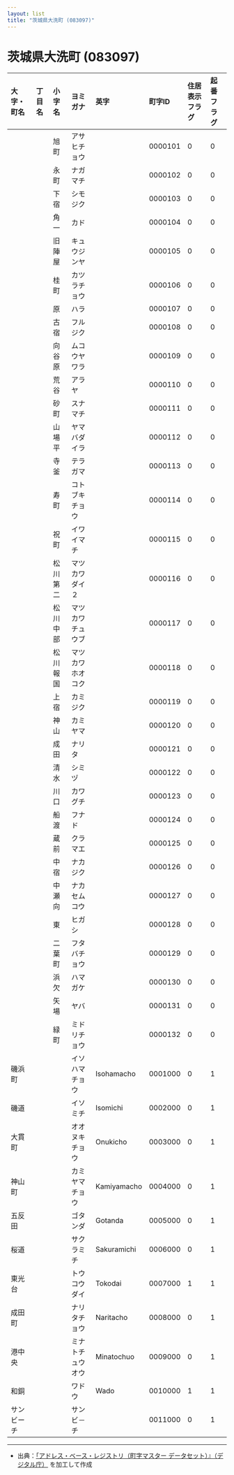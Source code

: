 ```yaml
---
layout: list
title: "茨城県大洗町 (083097)"
---
```


# 茨城県大洗町 (083097)

| 大字・町名 | 丁目名 | 小字名 | ヨミガナ | 英字 | 町字ID | 住居表示フラグ | 起番フラグ |
|:---|:---|:---|:---|:---|:---|:---|:---|
|  |  | 旭町 | アサヒチョウ |  | 0000101 | 0 | 0 |
|  |  | 永町 | ナガマチ |  | 0000102 | 0 | 0 |
|  |  | 下宿 | シモジク |  | 0000103 | 0 | 0 |
|  |  | 角一 | カド |  | 0000104 | 0 | 0 |
|  |  | 旧陣屋 | キュウジンヤ |  | 0000105 | 0 | 0 |
|  |  | 桂町 | カツラチョウ |  | 0000106 | 0 | 0 |
|  |  | 原 | ハラ |  | 0000107 | 0 | 0 |
|  |  | 古宿 | フルジク |  | 0000108 | 0 | 0 |
|  |  | 向谷原 | ムコウヤワラ |  | 0000109 | 0 | 0 |
|  |  | 荒谷 | アラヤ |  | 0000110 | 0 | 0 |
|  |  | 砂町 | スナマチ |  | 0000111 | 0 | 0 |
|  |  | 山場平 | ヤマバダイラ |  | 0000112 | 0 | 0 |
|  |  | 寺釜 | テラガマ |  | 0000113 | 0 | 0 |
|  |  | 寿町 | コトブキチョウ |  | 0000114 | 0 | 0 |
|  |  | 祝町 | イワイマチ |  | 0000115 | 0 | 0 |
|  |  | 松川第二 | マツカワダイ２ |  | 0000116 | 0 | 0 |
|  |  | 松川中部 | マツカワチュウブ |  | 0000117 | 0 | 0 |
|  |  | 松川報国 | マツカワホオコク |  | 0000118 | 0 | 0 |
|  |  | 上宿 | カミジク |  | 0000119 | 0 | 0 |
|  |  | 神山 | カミヤマ |  | 0000120 | 0 | 0 |
|  |  | 成田 | ナリタ |  | 0000121 | 0 | 0 |
|  |  | 清水 | シミヅ |  | 0000122 | 0 | 0 |
|  |  | 川口 | カワグチ |  | 0000123 | 0 | 0 |
|  |  | 船渡 | フナド |  | 0000124 | 0 | 0 |
|  |  | 蔵前 | クラマエ |  | 0000125 | 0 | 0 |
|  |  | 中宿 | ナカジク |  | 0000126 | 0 | 0 |
|  |  | 中瀬向 | ナカセムコウ |  | 0000127 | 0 | 0 |
|  |  | 東 | ヒガシ |  | 0000128 | 0 | 0 |
|  |  | 二葉町 | フタバチョウ |  | 0000129 | 0 | 0 |
|  |  | 浜欠 | ハマガケ |  | 0000130 | 0 | 0 |
|  |  | 矢場 | ヤバ |  | 0000131 | 0 | 0 |
|  |  | 緑町 | ミドリチョウ |  | 0000132 | 0 | 0 |
| 磯浜町 |  |  | イソハマチョウ | Isohamacho | 0001000 | 0 | 1 |
| 磯道 |  |  | イソミチ | Isomichi | 0002000 | 0 | 1 |
| 大貫町 |  |  | オオヌキチョウ | Onukicho | 0003000 | 0 | 1 |
| 神山町 |  |  | カミヤマチョウ | Kamiyamacho | 0004000 | 0 | 1 |
| 五反田 |  |  | ゴタンダ | Gotanda | 0005000 | 0 | 1 |
| 桜道 |  |  | サクラミチ | Sakuramichi | 0006000 | 0 | 1 |
| 東光台 |  |  | トウコウダイ | Tokodai | 0007000 | 1 | 1 |
| 成田町 |  |  | ナリタチョウ | Naritacho | 0008000 | 0 | 1 |
| 港中央 |  |  | ミナトチュウオウ | Minatochuo | 0009000 | 0 | 1 |
| 和銅 |  |  | ワドウ | Wado | 0010000 | 1 | 1 |
| サンビーチ |  |  | サンビ－チ |  | 0011000 | 0 | 1 |

---

- 出典：[「アドレス・ベース・レジストリ（町字マスター データセット）』（デジタル庁）](https://www.digital.go.jp/policies/base_registry_address/) を加工して作成